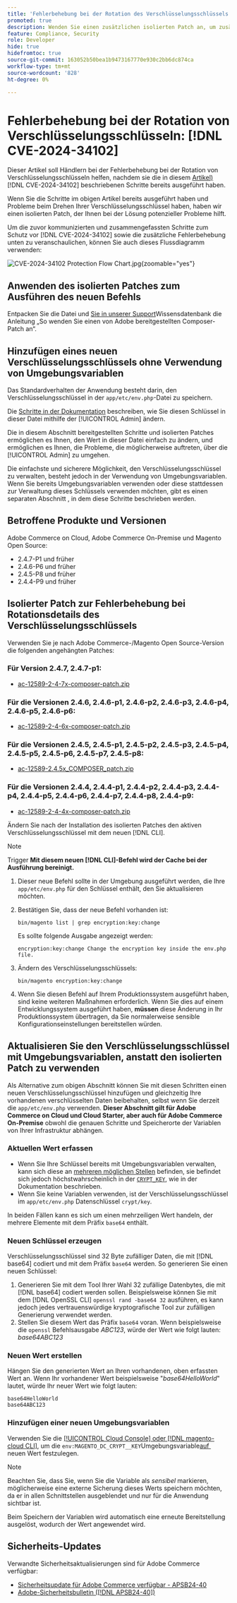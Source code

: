 ```yaml
---
title: 'Fehlerbehebung bei der Rotation des Verschlüsselungsschlüssels: [!DNL CVE-2024-34102]'
promoted: true
description: Wenden Sie einen zusätzlichen isolierten Patch an, um zusätzliche Probleme bei der Fehlerbehebung bei der Aktualisierung von Verschlüsselungsschlüsseln aus  [!DNL CVE-2024-34102] für Adobe Commerce 2.4.4-p8, 2.4.5-p7, 2.4.6-p5, 2.4.7 und frühere Versionen zu beheben.
feature: Compliance, Security
role: Developer
hide: true
hidefromtoc: true
source-git-commit: 163052b50bea1b9473167770e930c2bb6dc874ca
workflow-type: tm+mt
source-wordcount: '828'
ht-degree: 0%

---
```


# Fehlerbehebung bei der Rotation von Verschlüsselungsschlüsseln: [!DNL CVE-2024-34102]

Dieser Artikel soll Händlern bei der Fehlerbehebung bei der Rotation von Verschlüsselungsschlüsseln helfen, nachdem sie die in diesem [Artikel) &#x200B;](https://experienceleague.adobe.com/de/docs/experience-cloud-kcs/kbarticles/ka-27136) [!DNL CVE-2024-34102] beschriebenen Schritte bereits ausgeführt haben.

Wenn Sie die Schritte im obigen Artikel bereits ausgeführt haben und Probleme beim Drehen Ihrer Verschlüsselungsschlüssel haben, haben wir einen isolierten Patch, der Ihnen bei der Lösung potenzieller Probleme hilft.

Um die zuvor kommunizierten und zusammengefassten Schritte zum Schutz vor [!DNL CVE-2024-34102] sowie die zusätzliche Fehlerbehebung unten zu veranschaulichen, können Sie auch dieses Flussdiagramm verwenden:


![CVE-2024-34102 Protection Flow Chart.jpg](assets/cve-2024-34102-protection-flow-chart.jpg){zoomable="yes"}


## Anwenden des isolierten Patches zum Ausführen des neuen Befehls

Entpacken Sie die Datei und [&#x200B; Sie in unserer Support](https://experienceleague.adobe.com/docs/commerce-knowledge-base/kb/how-to/how-to-apply-a-composer-patch-provided-by-magento.html?lang=de)Wissensdatenbank die Anleitung „So wenden Sie einen von Adobe bereitgestellten Composer-Patch an“.

## Hinzufügen eines neuen Verschlüsselungsschlüssels ohne Verwendung von Umgebungsvariablen

Das Standardverhalten der Anwendung besteht darin, den Verschlüsselungsschlüssel in der `app/etc/env.php`-Datei zu speichern.

Die [Schritte in der Dokumentation](https://experienceleague.adobe.com/de/docs/commerce-admin/systems/security/encryption-key) beschreiben, wie Sie diesen Schlüssel in dieser Datei mithilfe der [!UICONTROL Admin] ändern.

Die in diesem Abschnitt bereitgestellten Schritte und isolierten Patches ermöglichen es Ihnen, den Wert in dieser Datei einfach zu ändern, und ermöglichen es Ihnen, die Probleme, die möglicherweise auftreten, über die [!UICONTROL Admin] zu umgehen.

Die einfachste und sicherere Möglichkeit, den Verschlüsselungsschlüssel zu verwalten, besteht jedoch in der Verwendung von Umgebungsvariablen. Wenn Sie bereits Umgebungsvariablen verwenden oder diese stattdessen zur Verwaltung dieses Schlüssels verwenden möchten, gibt es einen separaten Abschnitt , in dem diese Schritte beschrieben werden.

## Betroffene Produkte und Versionen

Adobe Commerce on Cloud, Adobe Commerce On-Premise und Magento Open Source:

* 2.4.7-P1 und früher
* 2.4.6-P6 und früher
* 2.4.5-P8 und früher
* 2.4.4-P9 und früher

## Isolierter Patch zur Fehlerbehebung bei Rotationsdetails des Verschlüsselungsschlüssels

Verwenden Sie je nach Adobe Commerce-/Magento Open Source-Version die folgenden angehängten Patches:

### Für Version 2.4.7, 2.4.7-p1:

* [ac-12589-2-4-7x-composer-patch.zip](assets/ac-12589-2-4-7x-composer-patch.zip)

### Für die Versionen 2.4.6, 2.4.6-p1, 2.4.6-p2, 2.4.6-p3, 2.4.6-p4, 2.4.6-p5, 2.4.6-p6:

* [ac-12589-2-4-6x-composer-patch.zip](assets/ac-12589-2-4-6x-composer-patch.zip)

### Für die Versionen 2.4.5, 2.4.5-p1, 2.4.5-p2, 2.4.5-p3, 2.4.5-p4, 2.4.5-p5, 2.4.5-p6, 2.4.5-p7, 2.4.5-p8:

* [ac-12589-2.4.5x_COMPOSER_patch.zip](assets/ac-12589-2-4-5x-composer-patch.zip)

### Für die Versionen 2.4.4, 2.4.4-p1, 2.4.4-p2, 2.4.4-p3, 2.4.4-p4, 2.4.4-p5, 2.4.4-p6, 2.4.4-p7, 2.4.4-p8, 2.4.4-p9:

* [ac-12589-2-4-4x-composer-patch.zip](assets/ac-12589-2-4-4x-composer-patch.zip)


Ändern Sie nach der Installation des isolierten Patches den aktiven Verschlüsselungsschlüssel mit dem neuen [!DNL CLI].

>[!NOTE]
>
>Trigger **Mit diesem neuen [!DNL CLI]-Befehl wird der Cache bei der Ausführung bereinigt.**

1. Dieser neue Befehl sollte in der Umgebung ausgeführt werden, die Ihre `app/etc/env.php` für den Schlüssel enthält, den Sie aktualisieren möchten.
1. Bestätigen Sie, dass der neue Befehl vorhanden ist:

   ```
   bin/magento list | grep encryption:key:change
   ```

   Es sollte folgende Ausgabe angezeigt werden:

   ```
   encryption:key:change Change the encryption key inside the env.php file.
   ```

1. Ändern des Verschlüsselungsschlüssels:

   ```
   bin/magento encryption:key:change
   ```

1. Wenn Sie diesen Befehl auf Ihrem Produktionssystem ausgeführt haben, sind keine weiteren Maßnahmen erforderlich.
Wenn Sie dies auf einem Entwicklungssystem ausgeführt haben, **müssen** diese Änderung in Ihr Produktionssystem übertragen, da Sie normalerweise sensible Konfigurationseinstellungen bereitstellen würden.

## Aktualisieren Sie den Verschlüsselungsschlüssel mit Umgebungsvariablen, anstatt den isolierten Patch zu verwenden

Als Alternative zum obigen Abschnitt können Sie mit diesen Schritten einen neuen Verschlüsselungsschlüssel hinzufügen und gleichzeitig Ihre vorhandenen verschlüsselten Daten beibehalten, selbst wenn Sie derzeit die `app/etc/env.php` verwenden.
**Dieser Abschnitt gilt für Adobe Commerce on Cloud und Cloud Starter, aber auch für Adobe Commerce On-Premise** obwohl die genauen Schritte und Speicherorte der Variablen von Ihrer Infrastruktur abhängen.

### Aktuellen Wert erfassen

* Wenn Sie Ihre Schlüssel bereits mit Umgebungsvariablen verwalten, kann sich diese an [mehreren möglichen Stellen](https://experienceleague.adobe.com/de/docs/commerce-cloud-service/user-guide/configure/env/stage/variables-intro) befinden, sie befindet sich jedoch höchstwahrscheinlich in der [`CRYPT_KEY`](https://experienceleague.adobe.com/de/docs/commerce-cloud-service/user-guide/configure/env/stage/variables-deploy#crypt_key), wie in der Dokumentation beschrieben.
* Wenn Sie keine Variablen verwenden, ist der Verschlüsselungsschlüssel im `app/etc/env.php` Datenschlüssel `crypt/key`.

In beiden Fällen kann es sich um einen mehrzeiligen Wert handeln, der mehrere Elemente mit dem Präfix `base64` enthält.

### Neuen Schlüssel erzeugen

Verschlüsselungsschlüssel sind 32 Byte zufälliger Daten, die mit [!DNL base64] codiert und mit dem Präfix `base64` werden.
So generieren Sie einen neuen Schlüssel:

1. Generieren Sie mit dem Tool Ihrer Wahl 32 zufällige Datenbytes, die mit [!DNL base64] codiert werden sollen. Beispielsweise können Sie mit dem [!DNL OpenSSL CLI] `openssl rand -base64 32` ausführen, es kann jedoch jedes vertrauenswürdige kryptografische Tool zur zufälligen Generierung verwendet werden.
1. Stellen Sie diesem Wert das Präfix `base64` voran. Wenn beispielsweise die `openssl` Befehlsausgabe *ABC123*, würde der Wert wie folgt lauten: *base64ABC123*

### Neuen Wert erstellen

Hängen Sie den generierten Wert an Ihren vorhandenen, oben erfassten Wert an. Wenn Ihr vorhandener Wert beispielsweise &quot;*base64HelloWorld*&quot; lautet, würde Ihr neuer Wert wie folgt lauten:<br>

```
base64HelloWorld
base64ABC123
```

### Hinzufügen einer neuen Umgebungsvariablen

Verwenden Sie die [[!UICONTROL Cloud Console] oder [!DNL magento-cloud CLI]](https://experienceleague.adobe.com/de/docs/commerce-cloud-service/user-guide/configure/env/variable-levels), um die `env:MAGENTO_DC_CRYPT__KEY`Umgebungsvariable[&#x200B; auf &#x200B;](https://experienceleague.adobe.com/de/docs/commerce-cloud-service/user-guide/configure/env/stage/variables-cloud) neuen Wert festzulegen.

>[!NOTE]
>
>Beachten Sie, dass Sie, wenn Sie die Variable als *sensibel* markieren, möglicherweise eine externe Sicherung dieses Werts speichern möchten, da er in allen Schnittstellen ausgeblendet und nur für die Anwendung sichtbar ist.

Beim Speichern der Variablen wird automatisch eine erneute Bereitstellung ausgelöst, wodurch der Wert angewendet wird.

## Sicherheits-Updates

Verwandte Sicherheitsaktualisierungen sind für Adobe Commerce verfügbar:

* [Sicherheitsupdate für Adobe Commerce verfügbar - APSB24-40](https://experienceleague.adobe.com/de/docs/experience-cloud-kcs/kbarticles/ka-27136)
* [Adobe-Sicherheitsbulletin ([!DNL APSB24-40])](https://helpx.adobe.com/de/security/products/magento/apsb24-40.html)
